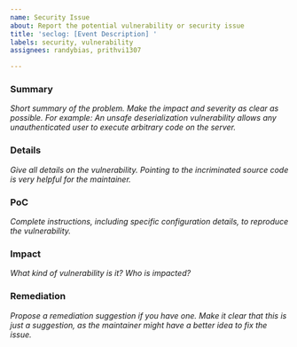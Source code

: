 ```yaml
---
name: Security Issue
about: Report the potential vulnerability or security issue
title: 'seclog: [Event Description] '
labels: security, vulnerability
assignees: randybias, prithvi1307

---
```


### Summary
_Short summary of the problem. Make the impact and severity as clear as possible. For example: An unsafe deserialization vulnerability allows any unauthenticated user to execute arbitrary code on the server._

### Details
_Give all details on the vulnerability. Pointing to the incriminated source code is very helpful for the maintainer._

### PoC
_Complete instructions, including specific configuration details, to reproduce the vulnerability._

### Impact
_What kind of vulnerability is it? Who is impacted?_

### Remediation
_Propose a remediation suggestion if you have one. Make it clear that this is just a suggestion, as the maintainer might have a better idea to fix the issue._
